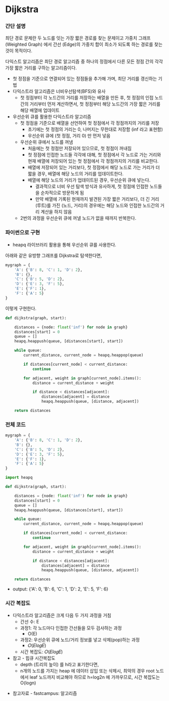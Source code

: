 # Dijkstra

### 간단 설명

최단 경로 문제란 두 노드를 잇는 가장 짧은 경로를 찾는 문제이고 가중치 그래프 (Weighted Graph) 에서 간선 (Edge)의 가중치 합이 최소가 되도록 하는 경로를 찾는 것이 목적이다.

다익스트 알고리즘은 최단 경로 알고리즘 중 하나의 정점에서 다른 모든 정점 간의 각각 가장 짧은 거리를 구하는 알고리즘이다.

- 첫 정점을 기준으로 연결되어 있는 정점들을 추가해 가며, 최단 거리를 갱신하는 기법
- 다익스트라 알고리즘은 너비우선탐색(BFS)와 유사
    * 첫 정점부터 각 노드간의 거리를 저장하는 배열을 만든 후, 첫 정점의 인접 노드 간의 거리부터 먼저 계산하면서, 첫 정점부터 해당 노드간의 가장 짧은 거리를 해당 배열에 업데이트
- 우선순위 큐를 활용한 다익스트라 알고리즘
    * 첫 정점을 기준으로 배열을 선언하여 첫 정점에서 각 정점까지의 거리를 저장
        * 초기에는 첫 정점의 거리는 0, 나머지는 무한대로 저장함 (inf 라고 표현함)
        * 우선순위 큐에 (첫 정점, 거리 0) 만 먼저 넣음
    * 우선순위 큐에서 노드를 꺼냄
        * 처음에는 첫 정점만 저장되어 있으므로, 첫 정점이 꺼내짐
        * 첫 정점에 인접한 노드들 각각에 대해, 첫 정점에서 각 노드로 가는 거리와 현재 배열에 저장되어 있는 첫 정점에서 각 정점까지의 거리를 비교한다.
        * 배열에 저장되어 있는 거리보다, 첫 정점에서 해당 노드로 가는 거리가 더 짧을 경우, 배열에 해당 노드의 거리를 업데이트한다.
        * 배열에 해당 노드의 거리가 업데이트된 경우, 우선순위 큐에 넣는다.
            * 결과적으로 너비 우선 탐색 방식과 유사하게, 첫 정점에 인접한 노드들을 순차적으로 방문하게 됨
            * 만약 배열에 기록된 현재까지 발견된 가장 짧은 거리보다, 더 긴 거리(루트)를 가진 (노드, 거리)의 경우에는 해당 노드와 인접한 노드간의 거리 계산을 하지 않음
    * 2번의 과정을 우선순위 큐에 꺼낼 노드가 없을 때까지 반복한다.


### 파이썬으로 구현

- heapq 라이브러리 활용을 통해 우선순위 큐를 사용한다.

아래와 같은 유방향 그래프를 Dijkstra로 탐색한다면,

```python
mygraph = {
    'A': {'B': 8, 'C': 1, 'D': 2},
    'B': {},
    'C': {'B': 5, 'D': 2},
    'D': {'E': 3, 'F': 5},
    'E': {'F': 1},
    'F': {'A': 5}
}
```

이렇게 구현한다.

```python
def dijkstra(graph, start):

    distances = {node: float('inf') for node in graph}
    distances[start] = 0
    queue = []
    heapq.heappush(queue, [distances[start], start])

    while queue:
        current_distance, current_node = heapq.heappop(queue)

        if distances[current_node] < current_distance:
            continue

        for adjacent, weight in graph[current_node].items():
            distance = current_distance + weight

            if distance < distances[adjacent]:
                distances[adjacent] = distance
                heapq.heappush(queue, [distance, adjacent])

    return distances
```

### 전체 코드

```python
mygraph = {
    'A': {'B': 8, 'C': 1, 'D': 2},
    'B': {},
    'C': {'B': 5, 'D': 2},
    'D': {'E': 3, 'F': 5},
    'E': {'F': 1},
    'F': {'A': 5}
}

import heapq

def dijkstra(graph, start):

    distances = {node: float('inf') for node in graph}
    distances[start] = 0
    queue = []
    heapq.heappush(queue, [distances[start], start])

    while queue:
        current_distance, current_node = heapq.heappop(queue)

        if distances[current_node] < current_distance:
            continue

        for adjacent, weight in graph[current_node].items():
            distance = current_distance + weight

            if distance < distances[adjacent]:
                distances[adjacent] = distance
                heapq.heappush(queue, [distance, adjacent])

    return distances
```

- output:
        {'A': 0, 'B': 6, 'C': 1, 'D': 2, 'E': 5, 'F': 6}

### 시간 복잡도

- 다익스트라 알고리즘은 크게 다음 두 가지 과정을 거침
    * 간선 수: E
    * 과정1: 각 노드마다 인접한 간선들을 모두 검사하는 과정
        * O(E)
    * 과정2: 우선순위 큐에 노드/거리 정보를 넣고 삭제(pop)하는 과정
        * 𝑂(𝐸𝑙𝑜𝑔𝐸)
    * 시간 복잡도: 𝑂(𝐸𝑙𝑜𝑔𝐸)
- 참고 - 힙큐 시간복잡도
    * depth (트리의 높이) 를 h라고 표기한다면,
    * n개의 노드를 가지는 heap 에 데이터 삽입 또는 삭제시, 최악의 경우 root 노드에서 leaf 노드까지 비교해야 하므로 h=log2n 에 가까우므로, 시간 복잡도는 O(logn)

* 참고자료 - fastcampus: 알고리즘
